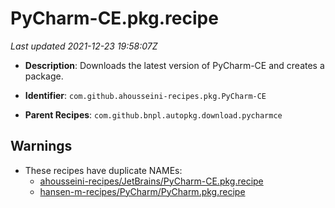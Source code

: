 # PyCharm-CE.pkg.recipe

_Last updated 2021-12-23 19:58:07Z_

- **Description**: Downloads the latest version of PyCharm-CE and creates a package.

- **Identifier**: `com.github.ahousseini-recipes.pkg.PyCharm-CE`

- **Parent Recipes**: `com.github.bnpl.autopkg.download.pycharmce`

## Warnings

- These recipes have duplicate NAMEs:
    - [ahousseini-recipes/JetBrains/PyCharm-CE.pkg.recipe](/autopkg-dupe-tracker/ahousseini-recipes/JetBrains/PyCharm-CE.pkg.recipe)
    - [hansen-m-recipes/PyCharm/PyCharm.pkg.recipe](/autopkg-dupe-tracker/hansen-m-recipes/PyCharm/PyCharm.pkg.recipe)